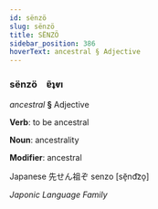 ```yaml
---
id: sënzö
slug: sënzö
title: SËNZÖ
sidebar_position: 386
hoverText: ancestral § Adjective
---
```


### sënzö&emsp;<span kind="abugida">ɐ̃ʇⱴı</span>

*ancestral* **§** Adjective

**Verb**: to be ancestral

**Noun**: ancestrality

**Modifier**: ancestral

Japanese 先せん祖ぞ senzo [sẽ̞nd͡zo̞]

*Japonic Language Family*